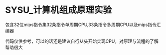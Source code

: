 # SYSU_计算机组成原理实验
包含32位mips指令集32条指令单周期CPU,33条指令多周期CPU以及mips指令汇编器


代码仅供参考，可以的话还是建议自行从头开始实现CPU，对原理与流程的了解帮助很大
